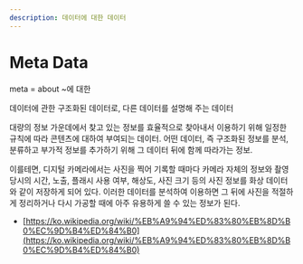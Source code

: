 ```yaml
---
description: 데이터에 대한 데이터
---
```


# Meta Data

meta = about \~에 대한

데이터에 관한 구조화된 데이터로, 다른 데이터를 설명해 주는 데이터

대량의 정보 가운데에서 찾고 있는 정보를 효율적으로 찾아내서 이용하기 위해 일정한 규칙에 따라 콘텐츠에 대하여 부여되는 데이터. 어떤 데이터, 즉 구조화된 정보를 분석, 분류하고 부가적 정보를 추가하기 위해 그 데이터 뒤에 함께 따라가는 정보.

이를테면, 디지털 카메라에서는 사진을 찍어 기록할 때마다 카메라 자체의 정보와 촬영 당시의 시간, 노출, 플래시 사용 여부, 해상도, 사진 크기 등의 사진 정보를 화상 데이터와 같이 저장하게 되어 있다. 이러한 데이터를 분석하여 이용하면 그 뒤에 사진을 적절하게 정리하거나 다시 가공할 때에 아주 유용하게 쓸 수 있는 정보가 된다.&#x20;



* [https://ko.wikipedia.org/wiki/%EB%A9%94%ED%83%80%EB%8D%B0%EC%9D%B4%ED%84%B0](https://ko.wikipedia.org/wiki/%EB%A9%94%ED%83%80%EB%8D%B0%EC%9D%B4%ED%84%B0)
